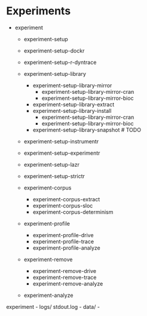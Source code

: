 
# Experiments

- experiment
	- experiment-setup
	 - experiment-setup-dockr
	 - experiment-setup-r-dyntrace
	 - experiment-setup-library
     	- experiment-setup-library-mirror
             - experiment-setup-library-mirror-cran
             - experiment-setup-library-mirror-bioc
     	- experiment-setup-library-extract
     	- experiment-setup-library-install
             - experiment-setup-library-mirror-cran
             - experiment-setup-library-mirror-bioc
     	- experiment-setup-library-snapshot # TODO
     - experiment-setup-instrumentr
     - experiment-setup-experimentr
     - experiment-setup-lazr
     - experiment-setup-strictr
	
	- experiment-corpus
	  - experiment-corpus-extract
	  - experiment-corpus-sloc
	  - experiment-corpus-determinism
	
	- experiment-profile
	  - experiment-profile-drive
	  - experiment-profile-trace
	  - experiment-profile-analyze
	  
	- experiment-remove
	  - experiment-remove-drive
	  - experiment-remove-trace
	  - experiment-remove-analyze
	  
	- experiment-analyze






experiment
    - logs/ stdout.log
    - data/
    - 
